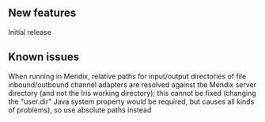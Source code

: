 ## New features
Initial release
## Known issues
When running in Mendix, relative paths for input/output directories of file inbound/outbound channel adapters are resolved against the Mendix server directory (and not the Iris working directory); this cannot be fixed (changing the "user.dir" Java system property would be required, but causes all kinds of problems), so use absolute paths instead
